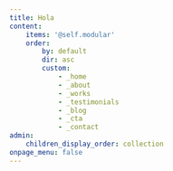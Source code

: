 ```yaml
---
title: Hola
content:
    items: '@self.modular'
    order:
        by: default
        dir: asc
        custom:
            - _home
            - _about
            - _works
            - _testimonials
            - _blog
            - _cta
            - _contact
admin:
    children_display_order: collection
onpage_menu: false
---
```


